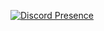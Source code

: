 [![Discord Presence](https://lanyard.cnrad.dev/api/699692133740839112)](https://discord.com/users/699692133740839112)

